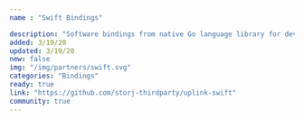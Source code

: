 ```yaml
---
name : "Swift Bindings"

description: "Software bindings from native Go language library for developing applications in Swift"
added: 3/19/20
updated: 3/19/20
new: false
img: "/img/partners/swift.svg"
categories: "Bindings"
ready: true
link: "https://github.com/storj-thirdparty/uplink-swift"
community: true
---
```

